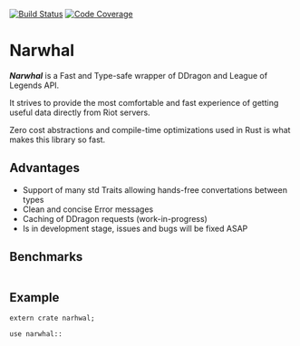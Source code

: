 [![Build Status](https://travis-ci.com/Drevoed/narwhal.svg?branch=master)](https://travis-ci.com/Drevoed/narwhal)
[![Code Coverage](https://codecov.io/gh/Drevoed/narwhal/branch/master/graph/badge.svg)](https://codecov.io/gh/Drevoed/narwhal)
# Narwhal

***Narwhal*** is a Fast and Type-safe wrapper of DDragon and League of
Legends API.

It strives to provide the most comfortable and fast experience of
getting useful data directly from Riot servers.

Zero cost abstractions and compile-time optimizations used in Rust is
what makes this library so fast.

## Advantages 
- Support of many std Traits allowing hands-free convertations between types
- Clean and concise Error messages
- Caching of DDragon requests (work-in-progress)
- Is in development stage, issues and bugs will be fixed ASAP

## Benchmarks

```rust

```

## Example

```rust,no_run
extern crate narhwal;

use narwhal::
```